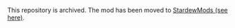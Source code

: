 This repository is archived. The mod has been moved to [StardewMods (see here)](https://github.com/misty-spring/StardewMods/tree/main/SpousesIsland).
